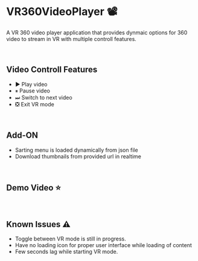 # VR360VideoPlayer 📽

A VR 360 video player application that provides dynmaic options for 360 video to stream in VR with multiple controll features.

<br/>

## Video Controll Features
- ▶ Play video
- ⏸ Pause video
- ⏭ Switch to next video
- ❎ Exit VR mode

<br/>

## Add-ON
- Sarting menu is loaded dynamically from json file
- Download thumbnails from provided url in realtime

<br/>

## Demo Video ⭐




<br/>

## Known Issues ⚠
- Toggle between VR mode is still in progress.
- Have no loading icon for proper user interface while loading of content
- Few seconds lag while starting VR mode.
